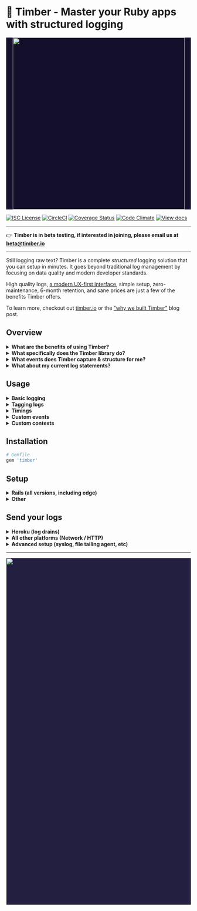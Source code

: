# 🌲 Timber - Master your Ruby apps with structured logging

<p align="center" style="background: #140f2a;">
<a href="http://github.com/timberio/timber-ruby"><img src="http://files.timber.io/images/ruby-library-readme-header.gif" height="469" /></a>
</p>

[![ISC License](https://img.shields.io/badge/license-ISC-ff69b4.svg)](LICENSE.md)
[![CircleCI](https://circleci.com/gh/timberio/timber-ruby.svg?style=shield&circle-token=:circle-token)](https://circleci.com/gh/timberio/timber-ruby/tree/master)
[![Coverage Status](https://coveralls.io/repos/github/timberio/timber-ruby/badge.svg?branch=master)](https://coveralls.io/github/timberio/timber-ruby?branch=master)
[![Code Climate](https://codeclimate.com/github/timberio/timber-ruby/badges/gpa.svg)](https://codeclimate.com/github/timberio/timber-ruby)
[![View docs](https://img.shields.io/badge/docs-viewdocs-blue.svg?style=flat-square "Viewdocs")](http://www.rubydoc.info/github/timberio/timber-ruby)


---

👉 **Timber is in beta testing, if interested in joining, please email us at
[beta@timber.io](mailto:beta@timber.io)**

---

Still logging raw text? Timber is a complete *structured* logging solution that you can setup in
minutes. It goes beyond traditional log management by focusing on data quality and modern
developer standards.

High quality logs, [a modern UX-first interface](https://timber.io), simple setup,
zero-maintenance, 6-month retention, and sane prices are just a few of the benefits Timber
offers.

To learn more, checkout out [timber.io](https://timber.io) or the
["why we built Timber"](http://moss-ibex2.cloudvent.net/blog/why-were-building-timber/)
blog post.


## Overview

<details><summary><strong>What are the benefits of using Timber?</strong></summary><p>

1. **Data quality.** The usefulness of your logs starts here. This is why we ship libraries that
   structure logs from *within* your application; a fundamental difference from parsing. Not only
   is it much more stable, but we can include data you couldn't obtain otherwise.
2. **Human readability.** Structuring your logs doesn't mean they have to be unreadable. Timber
   *augments* your logs with structured data. Meaning we do not alter the original log message,
   we simply attach metadata to it. And our console is specifically designed to give you access
   to this data, without compromising readability. 😮
3. **Reliable downstream consumption.** All log events adhere to a
   [normalized, shared, schema](https://github.com/timberio/log-event-json-schema) that follows
   [semantic versioning](http://semver.org/) and goes through a [standard release process](https://github.com/timberio/log-event-json-schema/releases).
   This means you can *rely* on the structure of your logs and interact consistently with them
   across apps of any language: queries, graphs, alerts, and other downstream consumers.
4. **Zero risk of code debt or lock-in.** Logging is a standard that has been around since the dawn
   of computers. It's built into every language, framework, and library. Timber adheres strictly
   to the default `Logger` interface. There are no special APIs, and no need to pepper your app
   with Timber specific code. It's just better logging. If you choose to stop using Timber, you
   can do so without consequence.
5. **Long term retention.** Timber is designed on modern big-data principles. As a result, we can
   offer 6+ months of retention at prices cheaper than alternatives offering <1 month.
   This allows you to unlock your logs for purposes beyond debugging.

---

</p></details>

<details><summary><strong>What specifically does the Timber library do?</strong></summary><p>

1. Captures and structures your framework and 3rd party logs. (see next question)
2. Adds useful context to every log line. (see next question)
3. Allows you to easily add tags and timings to log. (see [Usage](#usage))
4. Provides a framework for logging custom structured events. (see [Usage](#usage))
5. Offers transport strategies to [send your logs](#send-your-logs) to the Timber service.

---

</p></details>

<details><summary><strong>What events does Timber capture & structure for me?</strong></summary><p>

Out of the box you get everything in the [`Timber::Events`](lib/timber/events) namespace:

1. [Controller Call Event](lib/timber/events/controller_call.rb)
2. [Exception Event](lib/timber/events/exception.rb)
3. [HTTP Client Request Event (net/http outgoing)](lib/timber/events/http_client_request.rb)
4. [HTTP Client Response Event (resposne from net/http outgoing)](lib/timber/events/http_client_response.rb)
5. [HTTP Server Request Event (incoming client request)](lib/timber/events/http_server_request.rb)
6. [HTTP Server Response Event (response to incoming client request)](lib/timber/events/http_server_response.rb)
7. [SQL Query Event](lib/timber/events/sql_query.rb)
8. [Template Render Event](lib/timber/events/template_render.rb)
9. ...more coming soon, [file an issue](https://github.com/timberio/timber-ruby/issues) to request.

We also add context to every log, everything in the [`Timber::Contexts`](lib/timber/contexts)
namespace. Context is structured data representing the current environment when the log line was
written. It is included in every log line. Think of it like join data for your logs:

1. [HTTP Context](lib/timber/contexts/http.rb)
2. [Organization Context](lib/timber/contexts/organization.rb)
3. [Process Context](lib/timber/contexts/process.rb)
4. [Server Context](lib/timber/contexts/server.rb)
5. [Runtime Context](lib/timber/contexts/runtime.rb)
5. [User Context](lib/timber/contexts/user.rb)
6. ...more coming soon, [file an issue](https://github.com/timberio/timber-ruby/issues) to request.

---

</p></details>

<details><summary><strong>What about my current log statements?</strong></summary><p>

They'll continue to work as expected. Timber adheres strictly to the default `::Logger` interface
and will never deviate in *any* way.

In fact, traditional log statements for non-meaningful events, debug statements, etc, are
encouraged. In cases where the data is meaningful, consider [logging a custom event](#usage).

</p></details>

## Usage

<details><summary><strong>Basic logging</strong></summary><p>

Use `Logger` as normal:

```ruby
logger.info("My log message")

# My log message @metadata {"level": "info", "context": {...}}
```

Timber will *never* deviate from the public `::Logger` interface in *any* way.

---

</p></details>

<details><summary><strong>Tagging logs</strong></summary><p>

Need a quick way to identify logs? Use tags!:

```ruby
logger.info(message: "My log message", tag: "tag")

# My log message @metadata {"level": "info", "tags": ["tag"], "context": {...}}
```

Multiple tags:

```ruby
logger.info(message: "My log message", tags: ["tag1", "tag2"])

# My log message @metadata {"level": "info", "tags": ["tag1", "tag2"], "context": {...}}
```

Using `ActiveSupport::TaggedLogging`? It works with that as well:

```ruby
logger.tagged("tag") do
  logger.info(message: "My log message", tags: ["important", "slow"])
end

# My log message @metadata {"level": "info", "tags": ["tag"], "context": {...}}
```

* In the Timber console use the query: `tags:tag`.

---

</p></details>

<details><summary><strong>Timings</strong></summary><p>

Timings allow you to easily capture one-off timings in your code; a simple
way to benchmark code execution:

```ruby
start = Time.now
# ...my code to time...
time_ms = (Time.now - start) * 1000
logger.info(message: "Task complete", tag: "my_task", time_ms: time_ms)

# My log message @metadata {"level": "info", tags: ["my_task"], "time_ms": 54.2132, "context": {...}}
```

* In the Timber console use the query: `tags:my_task time_ms>500`
* The Timber console will also display this value inline with your logs. No need to include it
  in the log message, but you certainly can if you'd prefer.

---

</p></details>


<details><summary><strong>Custom events</strong></summary><p>

Custom events can be used to structure information about events that are central
to your line of business like receiving credit card payments, saving a draft of a post,
or changing a user's password. You have 2 options to do this:

1. Log a structured Hash (simplest)

  ```ruby
  Logger.warn message: "Payment rejected", payment_rejected: {customer_id: "abcd1234", amount: 100, reason: "Card expired"}

  # Payment rejected @metadata {"level": "warn", "event": {"payment_rejected": {"customer_id": "abcd1234", "amount": 100, "reason": "Card expired"}}, "context": {...}}
  ```

  * The hash can *only* have 2 keys: `:message` and "event type" key; `:payment_rejected` in this example.
  * Timber will keyspace your event data by the event type key passed.

2. Log a Struct (recommended)

  Defining structs for your important events just feels oh so good :) It creates a strong contract
  with down stream consumers and gives you compile time guarantees.

  ```ruby
  PaymentRejectedEvent = Struct.new(:customer_id, :amount, :reason) do
    def message; "Payment rejected for #{customer_id}"; end
    def type; :payment_rejected; end
  end
  Logger.warn PaymentRejectedEvent.new("abcd1234", 100, "Card expired")

  # Payment rejected @metadata {"level": "warn", "event": {"payment_rejected": {"customer_id": "abcd1234", "amount": 100, "reason": "Card expired"}}, "context": {...}}
  ```

* In the Timber console use queries like: `payment_rejected.customer_id:xiaus1934` or `payment_rejected.amount>100`
* For more advanced examples see [`Timber::Logger`](lib/timber.logger.rb).
* Also, notice there is no mention of Timber in the above code. Just plain old logging.

#### What about regular Hashes, JSON, or logfmt?

Go for it! Timber will parse the data server side, but we *highly* recommend the above examples.
Providing a `:type` allows timber to classify the event, create a namespace for the data you
send, and make it easier to search, graph, alert, etc.

```ruby
logger.info({key: "value"})
# {"key": "value"} @metadata {"level": "info", "context": {...}}

logger.info('{"key": "value"}')
# {"key": "value"} @metadata {"level": "info", "context": {...}}

logger.info('key=value')
# key=value @metadata {"level": "info", "context": {...}}
```

---

</p></details>

<details><summary><strong>Custom contexts</strong></summary><p>

Context is structured data representing the current environment when the log line was written.
It is included in every log line. Think of it like join data for your logs. For example, the
`http.request_id` field is included in the context, allowing you to find all log lines related
to that request ID, if desired. This is in contrast to *only* showing log lines that contain this
value.

1. Add a Hash (simplest)

  ```ruby
  Timber::CurrentContext.with({build: {version: "1.0.0"}}) do
    logger.info("My log message")
  end

  # My log message @metadata {"level": "info", "context": {"build": {"version": "1.0.0"}}}
  ```

  This adds data to the context keyspaced by `build`.

2. Add a Struct (recommended)

  Just like events, we recommend defining your custom contexts. It makes a stronger contract
  with downstream consumers.

  ```ruby
  BuildContext = Struct.new(:version) do
    def type; :build; end
  end
  build_context = BuildContext.new("1.0.0")
  Timber::CurrentContext.with(build_context) do
    logger.info("My log message")
  end

  # My log message @metadata {"level": "info", "context": {"build": {"version": "1.0.0"}}}
  ```

</p></details>



## Installation

```ruby
# Gemfile
gem 'timber'
```


## Setup

<details><summary><strong>Rails (all versions, including edge)</strong></summary><p>

👉 Prefer examples? Checkout our the [Timber install example pull request](https://github.com/timberio/ruby-rails-example-app/pulls/1)

---

*Replace* any existing `config.logger=` calls in `config/environments/production.rb` with:

```ruby
# config/environments/production.rb

config.logger = ActiveSupport::TaggedLogging.new(Timber::Logger.new(STDOUT))
```

---

</p></details>

<details><summary><strong>Other</strong></summary><p>

1. *Insert* the Timber probes:

  This should be executed *immediately after* you have required your dependencies.

  ```ruby
  Timber::Probes.insert!
  ```

2. *Add* the Rack middlewares:

  This should be included where you build your `Rack` application. Usually `config.ru`:

  ```ruby
  # Most likely config.ru

  Timber::RackMiddlewares.middlewares.each do |m|
    use m
  end
  ```

2. *Instantiate* the Timber logger:

  This should be *globally* available to your application:

  ```ruby
  logger = Timber::Logger.new(STDOUT)
  ```

</p></details>


## Send your logs

<details><summary><strong>Heroku (log drains)</strong></summary><p>

The recommended strategy for Heroku is to setup a
[log drain](https://devcenter.heroku.com/articles/log-drains). To get your Timber log drain URL:

👉 **[Add your app to Timber](https://app.timber.io)**

---

</p></details>

<details><summary><strong>All other platforms (Network / HTTP)</strong></summary><p>

1. *Specify* the Timber Network logger backend in `config/environments/production.rb`:

  Replace any existing `config.logger =` calls with:

  ```ruby
  # config/environments/production.rb (or staging, etc)

  network_log_device = Timber::LogDevices::Network.new(ENV['TIMBER_LOGS_KEY'])
  config.logger = Timber::Logger.new(network_log_device) # <-- Use network_log_device instead of STDOUT
  ```

2. Obtain your Timber API :key: by **[adding your app in Timber](https://app.timber.io)**.

3. Assign your API key to the `TIMBER_LOGS_KEY` environment variable.

</p></details>

<details><summary><strong>Advanced setup (syslog, file tailing agent, etc)</strong></summary><p>

Checkout our [docs](https://timber.io/docs) for a comprehensive list of install instructions.

</p></details>


---

<p align="center" style="background: #221f40;">
<a href="http://github.com/timberio/timber-ruby"><img src="http://files.timber.io/images/ruby-library-readme-log-truth.png" height="947" /></a>
</p>